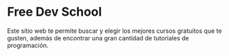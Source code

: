 # Free Dev School

Este sitio web te permite buscar y elegir los mejores cursos gratuitos que te gusten, además de encontrar una gran cantidad de tutoriales de programación.
